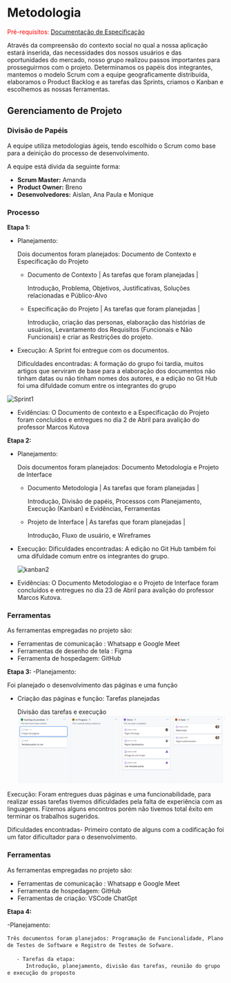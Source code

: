 
# Metodologia

<span style="color:red">Pré-requisitos: <a href="2-Especificação do Projeto.md"> Documentação de Especificação</a></span>

Através da compreensão do contexto social no qual a nossa aplicação estará inserida, das necessidades dos nossos usuários e das oportunidades do mercado, nosso grupo realizou passos importantes para prosseguirmos com o projeto. Determinamos os papéis dos integrantes, mantemos o modelo Scrum com a equipe geograficamente distribuída, elaboramos o Product Backlog e as tarefas das Sprints, criamos o Kanban e escolhemos as nossas ferramentas.

## Gerenciamento de Projeto

### Divisão de Papéis

A equipe utiliza metodologias ágeis, tendo escolhido o Scrum como base para a deinição do processo de desenvolvimento.

A equipe está divida da seguinte forma:

- **Scrum Master:** Amanda
- **Product Owner:** Breno
- **Desenvolvedores:** Aislan, Ana Paula e Monique
     

### Processo



**Etapa 1:**


- Planejamento:

     Dois documentos foram planejados: Documento de Contexto e Especificação do Projeto
     
     - Documento de Contexto | As tarefas que foram planejadas | 
     
          Introdução, Problema, Objetivos, Justificativas, Soluções relacionadas e Público-Alvo
          
     
     - Especificação do Projeto | As tarefas que foram planejadas | 
     
          Introdução, criação das personas, elaboração das histórias de usuários, Levantamento dos Requisitos (Funcionais e Não Funcionais) e criar as Restrições do             projeto.

- Execução:
     A Sprint foi entregue com os documentos.
     
     Dificuldades encontradas: A formação do grupo foi tardia, muitos artigos que serviram de base para a elaboração dos documentos não tinham datas ou não tinham          nomes dos autores, e a edição no Git Hub foi uma difuldade comum entre os integrantes do grupo

![Sprint1](https://user-images.githubusercontent.com/128075432/232348810-52c754b0-d25f-47c3-9c24-233e3efb8ec0.PNG)

- Evidências:
     O Documento de contexto e a Especificação do Projeto foram concluídos e entregues no dia 2 de Abril para avalição do professor Marcos Kutova
     
 **Etapa 2:**


- Planejamento:

     Dois documentos foram planejados: Documento Metodologia e Projeto de Interface
     
     - Documento Metodologia | As tarefas que foram planejadas | 
     
          Introdução, Divisão de papéis, Processos com Planejamento, Execução (Kanban) e Evidências, Ferramentas
          
     
     - Projeto de Interface | As tarefas que foram planejadas | 
     
          Introdução, Fluxo de usuário, e Wireframes

- Execução:
      Dificuldades encontradas: A edição no Git Hub também foi uma difuldade comum entre os integrantes do grupo.
      
    ![kanban2](https://user-images.githubusercontent.com/128075432/233869970-fd6f9399-6a9e-46c4-8685-e952b8232b03.PNG)

     
- Evidências:
     O Documento Metodologiao e o Projeto de Interface foram concluídos e entregues no dia 23 de Abril para avalição do professor Marcos Kutova.

### Ferramentas

As ferramentas empregadas no projeto são:

- Ferramentas de comunicação : Whatsapp e Google Meet
- Ferramentas de desenho de tela : Figma
- Ferramenta de hospedagem: GitHub

**Etapa 3:**
-Planejamento:

   Foi planejado o desenvolvimento das páginas e uma função
   
   - Criação das páginas e função: Tarefas planejadas
      
      Divisão das tarefas e execução
  ![kanban3](https://github.com/ICEI-PUC-Minas-PMV-ADS/Artemis/blob/289a498d5d706f3dba2455390fa84dff42fd70e8/docs/img/sprint%203.PNG)  
   
 Execução: Foram entregues duas páginas e uma funcionabilidade, para realizar essas tarefas tivemos dificuldades pela falta de experiência com as linguagens. Fizemos alguns encontros porém não tivemos total êxito em terminar os trabalhos sugeridos.
 
   Dificuldades encontradas- Primeiro contato de alguns com a codificação foi um fator dificultador para o desenvolvimento.
   
   ### Ferramentas

As ferramentas empregadas no projeto são:

  - Ferramentas de comunicação : Whatsapp e Google Meet
  - Ferramenta de hospedagem: GitHub
  - Ferramentas de criação: VSCode ChatGpt
   
   **Etapa 4:**
   
   -Planejamento:
    
    Três documentos foram planejados: Programação de Funcionalidade, Plano de Testes de Software e Registro de Testes de Sofware.
    
       - Tarefas da etapa:
          Introdução, planejamento, divisão das tarefas, reunião do grupo e execução do proposto
        
   
